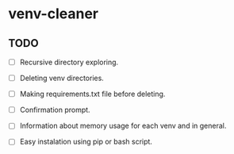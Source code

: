 # venv-cleaner

## TODO
- [ ] Recursive directory exploring.
- [ ] Deleting venv directories.
- [ ] Making requirements.txt file before deleting.
- [ ] Confirmation prompt.
- [ ] Information about memory usage for each venv and in general.
- [ ] Easy instalation using pip or bash script.

